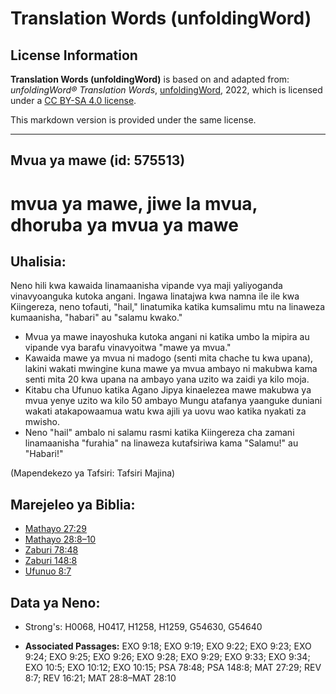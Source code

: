 # Translation Words (unfoldingWord)

## License Information

**Translation Words (unfoldingWord)** is based on and adapted from: _unfoldingWord® Translation Words_, [unfoldingWord](https://unfoldingword.org/utw), 2022, which is licensed under a [CC BY-SA 4.0 license](https://creativecommons.org/licenses/by-sa/4.0/legalcode.en).

This markdown version is provided under the same license.



--------------------------------

## Mvua ya mawe (id: 575513)

mvua ya mawe, jiwe la mvua, dhoruba ya mvua ya mawe
===================================================

Uhalisia:
---------

Neno hili kwa kawaida linamaanisha vipande vya maji yaliyoganda vinavyoanguka kutoka angani. Ingawa linatajwa kwa namna ile ile kwa Kiingereza, neno tofauti, "hail," linatumika katika kumsalimu mtu na linaweza kumaanisha, "habari" au "salamu kwako."

* Mvua ya mawe inayoshuka kutoka angani ni katika umbo la mipira au vipande vya barafu vinavyoitwa "mawe ya mvua."
* Kawaida mawe ya mvua ni madogo (senti mita chache tu kwa upana), lakini wakati mwingine kuna mawe ya mvua ambayo ni makubwa kama senti mita 20 kwa upana na ambayo yana uzito wa zaidi ya kilo moja.
* Kitabu cha Ufunuo katika Agano Jipya kinaelezea mawe makubwa ya mvua yenye uzito wa kilo 50 ambayo Mungu atafanya yaanguke duniani wakati atakapowaamua watu kwa ajili ya uovu wao katika nyakati za mwisho.
* Neno "hail" ambalo ni salamu rasmi katika Kiingereza cha zamani linamaanisha "furahia" na linaweza kutafsiriwa kama "Salamu!" au "Habari!"

(Mapendekezo ya Tafsiri: Tafsiri Majina)

Marejeleo ya Biblia:
--------------------

* [Mathayo 27:29](https://ref.ly/Matt27:29)
* [Mathayo 28:8–10](https://ref.ly/Matt28:8-Matt28:10)
* [Zaburi 78:48](https://ref.ly/Ps78:48)
* [Zaburi 148:8](https://ref.ly/Ps148:8)
* [Ufunuo 8:7](https://ref.ly/Rev8:7)

Data ya Neno:
-------------

* Strong's: H0068, H0417, H1258, H1259, G54630, G54640

* **Associated Passages:** EXO 9:18; EXO 9:19; EXO 9:22; EXO 9:23; EXO 9:24; EXO 9:25; EXO 9:26; EXO 9:28; EXO 9:29; EXO 9:33; EXO 9:34; EXO 10:5; EXO 10:12; EXO 10:15; PSA 78:48; PSA 148:8; MAT 27:29; REV 8:7; REV 16:21; MAT 28:8–MAT 28:10

